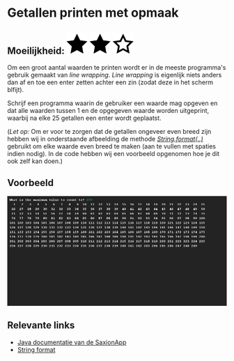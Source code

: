 # Getallen printen met opmaak
## Moeilijkheid: ![Filled](../resources/star-filled.svg) ![Filled](../resources/star-filled.svg) ![Outlined](../resources/star-outlined.svg) 

Om een groot aantal waarden te printen wordt er in de meeste programma's gebruik gemaakt van _line wrapping_. _Line wrapping_ is eigenlijk niets anders dan af en toe een enter zetten achter een zin (zodat deze in het scherm blfijt).

Schrijf een programma waarin de gebruiker een waarde mag opgeven en dat alle waarden tussen 1 en de opgegeven waarde worden uitgeprint, waarbij na elke 25 getallen een enter wordt geplaatst.

(_Let op:_ Om er voor te zorgen dat de getallen ongeveer even breed zijn hebben wij in onderstaande afbeelding de methode [_String.format(..)_](https://www.javatpoint.com/java-string-format) gebruikt om elke waarde even breed te maken (aan te vullen met spaties indien nodig). In de code hebben wij een voorbeeld opgenomen hoe je dit ook zelf kan doen.)

## Voorbeeld
![Example](sample_output.png)

## Relevante links
* [Java documentatie van de SaxionApp](https://saxionapp.hboictlab.nl/nl/saxion/app/SaxionApp.html)
* [String format](https://www.javatpoint.com/java-string-format)
